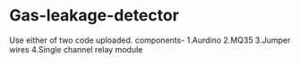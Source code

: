# Gas-leakage-detector
Use either of two code uploaded.
components- 1.Aurdino
            2.MQ35
            3.Jumper wires
            4.Single channel relay module
